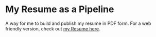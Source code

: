 # My Resume as a Pipeline
A way for me to build and publish my resume in PDF form. For a web friendly version, check out [my Resume here](https://resume.iosphere.tech/).